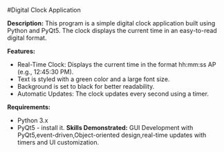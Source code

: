 #Digital Clock Application

**Description:** This program is a simple digital clock application built using Python and PyQt5. The clock displays the current time in an easy-to-read digital format.

**Features:**
* Real-Time Clock: Displays the current time in the format hh:mm:ss AP (e.g., 12:45:30 PM).
* Text is styled with a green color and a large font size.
* Background is set to black for better readability.
* Automatic Updates: The clock updates every second using a timer.


**Requirements:**
* Python 3.x
* PyQt5 - install it.
**Skills Demonstrated:** GUI Development with PyQt5,event-driven,Object-oriented design,real-time updates with timers and UI customization.



